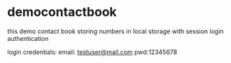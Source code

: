 # democontactbook
this demo contact book storing numbers in local storage with session login authentication


login credentials:
email: testuser@mail.com
pwd:12345678
